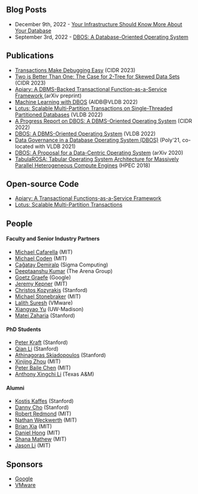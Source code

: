 <head>
	 <link rel="shortcut icon" type="image/x-icon" href="images/dbos.ico">
</head>

## Blog Posts
- December 9th, 2022 - [Your Infrastructure Should Know More About Your Database](blog/mismatch-blog.html)
- September 3rd, 2022 - [DBOS: A Database-Oriented Operating System](blog/intro-blog.html)

## Publications
- [Transactions Make Debugging Easy](https://www.cidrdb.org/cidr2023/papers/p26-li.pdf) (CIDR 2023)
- [Two is Better Than One: The Case for 2-Tree for Skewed Data Sets](https://www.cidrdb.org/cidr2023/papers/p57-zhou.pdf) (CIDR 2023)
- [Apiary: A DBMS-Backed Transactional Function-as-a-Service Framework
](https://arxiv.org/abs/2208.13068) (arXiv preprint)
- [Machine Learning with DBOS](http://arxiv.org/abs/2208.05101) (AIDB@VLDB 2022)
- [Lotus: Scalable Multi-Partition Transactions on Single-Threaded
Partitioned Databases](https://www.vldb.org/pvldb/vol15/p2939-zhou.pdf) (VLDB 2022)
- [A Progress Report on DBOS: A DBMS-Oriented Operating System](http://cidrdb.org/cidr2022/papers/p26-li.pdf) (CIDR 2022)
- [DBOS: A DBMS-Oriented Operating System](https://vldb.org/pvldb/vol15/p21-skiadopoulos.pdf) (VLDB 2022)
- [Data Governance in a Database Operating System (DBOS)](https://link.springer.com/chapter/10.1007/978-3-030-93663-1_4) (Poly'21, co-located with VLDB 2021)
- [DBOS: A Proposal for a Data-Centric Operating System](https://arxiv.org/abs/2007.11112) (arXiv 2020)
- [TabulaROSA: Tabular Operating System Architecture for Massively Parallel Heterogeneous Compute Engines](https://ieeexplore.ieee.org/document/8547577) (HPEC 2018)

## Open-source Code
- [Apiary: A Transactional Functions-as-a-Service Framework](https://github.com/DBOS-project/apiary)
- [Lotus: Scalable Multi-Partition Transactions](https://github.com/DBOS-project/lotus)

## People

#### Faculty and Senior Industry Partners
- [Michael Cafarella](https://www.csail.mit.edu/person/michael-cafarella) (MIT)
- [Michael Coden](https://www.linkedin.com/in/michael-coden-cyber/) (MIT)
- [Çağatay Demiralp](http://hci.stanford.edu/~cagatay/) (Sigma Computing)
- [Deeptaanshu Kumar](https://www.deeptaanshu.com) (The Arena Group)
- [Goetz Graefe](https://research.google/people/105119/) (Google)
- [Jeremy Kepner](http://www.mit.edu/~kepner/) (MIT)
- [Christos Kozyrakis](https://web.stanford.edu/~kozyraki/) (Stanford)
- [Michael Stonebraker](https://www.csail.mit.edu/person/michael-stonebraker) (MIT)
- [Lalith Suresh](https://research.vmware.com/researchers/lalith-suresh) (VMware)
- [Xiangyao Yu](http://pages.cs.wisc.edu/~yxy/) (UW-Madison)
- [Matei Zaharia](https://cs.stanford.edu/~matei/) (Stanford)

#### PhD Students
- [Peter Kraft](https://petereliaskraft.net/) (Stanford)
- [Qian Li](https://cs.stanford.edu/people/qianli/) (Stanford)
- [Athinagoras Skiadopoulos](?) (Stanford)
- [Xinjing Zhou](https://zxjcarrot.github.io/) (MIT)
- [Peter Baile Chen](https://peterbaile.github.io/) (MIT)
- [Anthony Xingchi Li](https://xingchi.li) (Texas A&M)

#### Alumni
- [Kostis Kaffes](http://stanford.edu/~kkaffes/) (Stanford)
- [Danny Cho](?) (Stanford)
- [Robert Redmond](?) (MIT)
- [Nathan Weckwerth](?) (MIT)
- [Brian Xia](?) (MIT)
- [Daniel Hong](?) (MIT)
- [Shana Mathew](?) (MIT)
- [Jason Li](?) (MIT)

## Sponsors
- [Google](https://research.google/)
- [VMware](https://www.vmware.com/)
